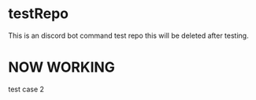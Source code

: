 # testRepo
This is an discord bot command test repo this will be deleted after testing.



 # NOW WORKING
 test case 2
 
